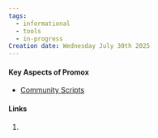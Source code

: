 ```yaml
---
tags:
  - informational
  - tools
  - in-progress
Creation date: Wednesday July 30th 2025
---
```

#### Key Aspects of Promox
- [Community Scripts](https://community-scripts.github.io/ProxmoxVE/ )
#### Links
1. 
